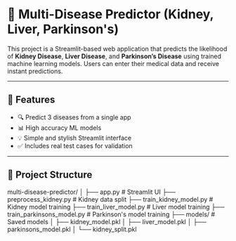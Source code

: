 # 🧠 Multi-Disease Predictor (Kidney, Liver, Parkinson's)

This project is a Streamlit-based web application that predicts the likelihood of **Kidney Disease**, **Liver Disease**, and **Parkinson’s Disease** using trained machine learning models. Users can enter their medical data and receive instant predictions.

---

## 🚀 Features

- 🔍 Predict 3 diseases from a single app
- 📊 High accuracy ML models
- 💡 Simple and stylish Streamlit interface
- ✅ Includes real test cases for validation

---

## 📁 Project Structure

multi-disease-predictor/
│
├── app.py # Streamlit UI
├── preprocess_kidney.py # Kidney data split
├── train_kidney_model.py # Kidney model training
├── train_liver_model.py # Liver model training
├── train_parkinsons_model.py # Parkinson's model training
├── models/ # Saved models
│ ├── kidney_model.pkl
│ ├── liver_model.pkl
│ ├── parkinsons_model.pkl
│ └── kidney_split.pkl


